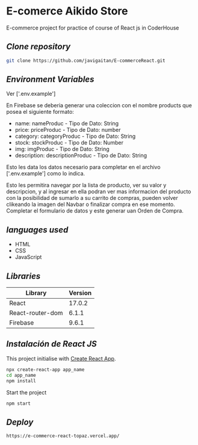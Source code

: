 # E-comerce Aikido Store
E-commerce project for practice of course of React js in CoderHouse

## _Clone repository_
```sh
git clone https://github.com/javigaitan/E-commerceReact.git
```
## _Environment Variables_

Ver ['.env.example']

En Firebase se deberia generar una coleccion con el nombre products que posea el siguiente formato:

- name: nameProduc - Tipo de Dato: String
- price: priceProduc - Tipo de Dato: number
- category: categoryProduc - Tipo de Dato: String
- stock: stockProduc - Tipo de Dato: Number
- img: imgProduc - Tipo de Dato: String
- description: descriptionProduc - Tipo de Dato: String

Esto les data los datos necesario para completar en el archivo ['.env.example'] como lo indica.


Esto les permitira navegar por la lista de producto, ver su valor y descripcion, y al ingresar en ella podran ver mas informacion del producto con la posibilidad de sumarlo a su carrito de compras, pueden volver clikeando la imagen del Navbar o finalizar compra en ese momento. Completar el formulario de datos y este generar uan Orden de Compra. 



## _languages ​​used_

- HTML
- CSS
- JavaScript	

## _Libraries_
| Library | Version 
| ------ | ------ |
| React | 17.0.2 
| React-router-dom | 6.1.1 
| Firebase | 9.6.1 | 



## _Instalación de React JS_

This project initialise with [Create React App](https://github.com/facebook/create-react-app).

```sh
npx create-react-app app_name
cd app_name
npm install
```

Start the project
```sh
npm start
```


## _Deploy_
```sh
https://e-commerce-react-topaz.vercel.app/
```

